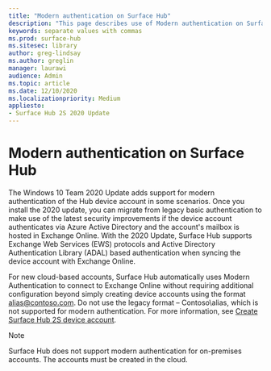 ```yaml
---
title: "Modern authentication on Surface Hub"
description: "This page describes use of Modern authentication on Surface Hub in contrast to legacy basic authentication."
keywords: separate values with commas
ms.prod: surface-hub
ms.sitesec: library
author: greg-lindsay
ms.author: greglin
manager: laurawi
audience: Admin
ms.topic: article
ms.date: 12/10/2020
ms.localizationpriority: Medium
appliesto:
- Surface Hub 2S 2020 Update
---
```


# Modern authentication on Surface Hub

The Windows 10 Team 2020 Update adds support for modern authentication of the Hub device account in some scenarios. Once you install the 2020 update, you can migrate from legacy basic authentication to make use of the latest security improvements if the device account authenticates via Azure Active Directory and the account's mailbox is hosted in Exchange Online. With the 2020 Update, Surface Hub supports Exchange Web Services (EWS) protocols and Active Directory Authentication Library (ADAL) based authentication when syncing the device account with Exchange Online.

For new cloud-based accounts, Surface Hub automatically uses Modern Authentication to connect to Exchange Online without requiring additional configuration beyond simply creating device accounts using the format [alias@contoso.com](mailto:alias@contoso.com). Do not use the legacy format – Contoso\alias, which is not supported for modern authentication. For more information, see [Create Surface Hub 2S device account](https://docs.microsoft.com/surface-hub/surface-hub-2s-account).

> [!NOTE]
> Surface Hub does not support modern authentication for on-premises accounts. The accounts must be created in the cloud.

